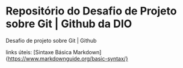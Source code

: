 # Repositório do Desafio de Projeto sobre Git | Github da DIO
Desafio de projeto sobre Git | Github

links úteis:
[Sintaxe Básica Markdown]{https://www.markdownguide.org/basic-syntax/}
